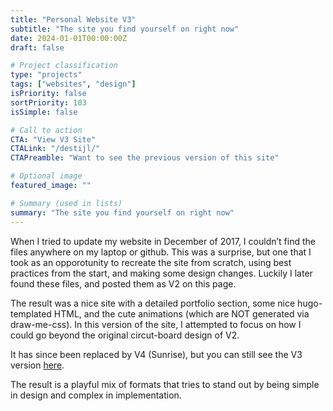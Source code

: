 ```yaml
---
title: "Personal Website V3"
subtitle: "The site you find yourself on right now"
date: 2024-01-01T00:00:00Z
draft: false

# Project classification
type: "projects"
tags: ["websites", "design"]
isPriority: false 
sortPriority: 103
isSimple: false

# Call to action
CTA: "View V3 Site"
CTALink: "/destijl/"
CTAPreamble: "Want to see the previous version of this site"

# Optional image
featured_image: ""

# Summary (used in lists)
summary: "The site you find yourself on right now"
---
```


When I tried to update my website in December of 2017, I couldn’t find the files anywhere on my laptop or github. This was a surprise, but one that I took as an opporotunity to recreate the site from scratch, using best practices from the start, and making some design changes. Luckily I later found these files, and posted them as V2 on this page.

The result was a nice site with a detailed portfolio section, some nice hugo-templated HTML, and the cute animations (which are NOT generated via draw-me-css). In this version of the site, I attempted to focus on how I could go beyond the original circut-board design of V2.

It has since been replaced by V4 (Sunrise), but you can still see the V3 version [here](/destijl/).

The result is a playful mix of formats that tries to stand out by being simple in design and complex in implementation.
